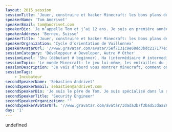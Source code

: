 ```yaml
---
layout: 2015_session
sessionTitle: 'Jouer, construire et hacker Minecraft: les bons plans de Tom, 12 ans'
speakerName: 'Tom Andrivet'
speakerEmail: tom@andrivet.com
speakerBio: 'Je m’appelle Tom et j’ai 12 ans. Je suis en première année du cycle d’orientation de Vuillonnex à Bernex dans le canton de Genève. Je suis fan de lego, de Star Wars, j’aime bien bricoler avec mon grand-père. Mais surtout, j’aime beaucoup jouer et construire dans Minecraft.'
speakerAddress: 'Bernex, Suisse'
speakerTitle: 'Jouer, construire et hacker Minecraft: les bons plans de Tom, 12 ans'
speakerOrganization: 'Cycle d’orientation de Vuillonnex'
speakerAvatarUrl: '//www.gravatar.com/avatar/5ef7131c9e68dd3bdc217177e5a318d8?size=200&default=mm'
sessionCategory: 'Développeur # Developer, Autre # Other'
sessionLevel: 'Shu (débutant # beginner), Ha (intermédiaire # intermediate)'
sessionTopic: 'Le monde Minecraft: le jeu lui-même, les entrailles du jeu (Java) et l’extérieur (la communauté)'
sessionDescription: "Je vais d’abord vous montrer Minecraft, comment on joue et comment on crée son propre monde. On peut jouer seul ou à plusieurs par Internet et pour cela il faut se connecter à un serveur. On peut aussi modifier le jeu et ajouter des “mods”. Pour cela, on utilise des techniques de décompilation et de recompilation et de la programmation en Java (bon, ça c’est plutôt le domaine de mon père). Ces mods sont souvent regroupés dans des “Modpacks”, avec toute une communauté autour de certains Youtubers.\n\nParmi ces mods, on trouve ComputerCraft. Avec ce mod, on a des ordinateurs dans l’ordinateur, des moniteurs, des modems et même des robots (des tortues) ! Bienvenue en 2015 à la sauce des années 1980. Avec cela, on peut apprendre les bases de la programmation et des systèmes d’exploitation (ça s’appelle CraftOS).\n\nAvec mon père, je vais ensuite vous indiquer comment créer son propre serveur sous Debian et construire ses propres “mods” en Java. Et si on a la temps de le préparer, on vous fera quelques démos de hacking à la mode Minecraft !\n\nOn vous parlera aussi de certains cotés moins jolis de la communauté Minecraft et de certains dangers."
sessionTags:
    - Incubateur
secondSpeakerName: 'Sebastien Andrivet'
secondSpeakerEmail: sebastien@andrivet.com
secondSpeakerBio: 'Je suis le père de Tom. Je suis spécialisé dans la sécurité des systèmes d’information, en particulier les audits d’applications mobiles iOS et Android et les audits infoforensiques de systèmes Windows et Mac OS X suite à un incident de sécurité. A mes heures perdues, je suis également développeur C++.'
secondSpeakerTitle: 'Security Engineer'
secondSpeakerOrganization: ""
secondSpeakerAvatarUrl: '//www.gravatar.com/avatar/3dada3b7f3bad53daa2684d3bbb842f8?size=200&default=mm'
day: '1'
---
```


undefined
